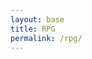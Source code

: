 ```yaml
---
layout: base
title: RPG
permalink: /rpg/
---
```


<canvas id='gameCanvas'></canvas>

<script type="module">
    import GameControl from '{{site.baseurl}}/assets/js/rpg/GameControl.js';

    function resizeCanvas() {
        const canvas = document.getElementById('gameCanvas');
        canvas.width = window.innerWidth;
        canvas.height = window.innerHeight;
    }

    document.addEventListener('fullscreenchange', resizeCanvas);
    window.addEventListener('resize', resizeCanvas);
    resizeCanvas();

    // Background data for images
    const images = [
        {
            src: "{{site.baseurl}}/images/rpg/41524.jpg",
            data: { pixels: { height: 580, width: 1038 } }
        },
        {
            src: "{{site.baseurl}}/images/rpg/Maze_Background.png",
            data: { pixels: { height: 580, width: 1038 } }
        }
    ];

    const sprite = {
        src: "{{site.baseurl}}/images/rpg/Bunny-Sprite.png",
        data: {
            SCALE_FACTOR: 10,
            STEP_FACTOR: 1000,
            ANIMATION_RATE: 50,
            pixels: { height: 159, width: 119 },
            orientation: { rows: 4, columns: 3 },
            down: { row: 0, start: 0, columns: 3 },
            left: { row: 2, start: 0, columns: 3 },
            right: { row: 3, start: 0, columns: 3 },
            up: { row: 1, start: 0, columns: 3 },
        }
    };

    const sprite2 = {
        src: "{{site.baseurl}}/images/rpg/bunnyhunter.png.png",
        data: { ...sprite.data } // Use the same sprite data structure
    };

    const assets = {
        images,
        sprite,
        sprite2
    };

    // Start the game
    const gameControl = new GameControl();
    gameControl.start(assets);

    function toggleFullScreen() {
        const canvas = document.getElementById('gameCanvas');
        if (!document.fullscreenElement) {
            if (canvas.requestFullscreen) {
                canvas.requestFullscreen();
            }
        } else {
            if (document.exitFullscreen) {
                document.exitFullscreen();
            }
        }
    }

    const canvas = document.getElementById('gameCanvas');
    canvas.addEventListener('click', toggleFullScreen);
</script>
